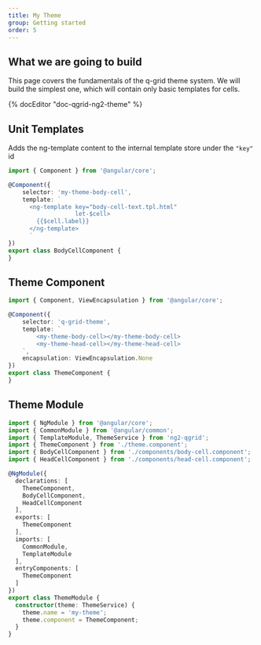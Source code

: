 ```yaml
---
title: My Theme
group: Getting started
order: 5
---
```


## What we are going to build

This page covers the fundamentals of the q-grid theme system. We will build the simplest one, which will contain only basic templates for cells.

{% docEditor "doc-qgrid-ng2-theme" %}

## Unit Templates

Adds the ng-template content to the internal template store under the `"key"` id

```typescript
import { Component } from '@angular/core';

@Component({
    selector: 'my-theme-body-cell',
    template: `
      <ng-template key="body-cell-text.tpl.html"
                   let-$cell>
        {{$cell.label}}
      </ng-template>
      `
})
export class BodyCellComponent {
}
```

## Theme Component

```typescript
import { Component, ViewEncapsulation } from '@angular/core';

@Component({
	selector: 'q-grid-theme',
    template: `
        <my-theme-body-cell></my-theme-body-cell>
        <my-theme-head-cell></my-theme-head-cell>
    `,
	encapsulation: ViewEncapsulation.None
})
export class ThemeComponent {
}
```

## Theme Module

```typescript
import { NgModule } from '@angular/core';
import { CommonModule } from '@angular/common';
import { TemplateModule, ThemeService } from 'ng2-qgrid';
import { ThemeComponent } from './theme.component';
import { BodyCellComponent } from './components/body-cell.component';
import { HeadCellComponent } from './components/head-cell.component';

@NgModule({
  declarations: [
    ThemeComponent,
    BodyCellComponent,
    HeadCellComponent
  ],
  exports: [
    ThemeComponent
  ],
  imports: [
    CommonModule,
    TemplateModule
  ],
  entryComponents: [
    ThemeComponent
  ]
})
export class ThemeModule {
  constructor(theme: ThemeService) {
    theme.name = 'my-theme';
    theme.component = ThemeComponent;
  }
}
```


